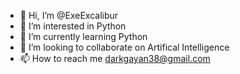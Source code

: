 - 👋 Hi, I’m @ExeExcalibur
- 👀 I’m interested in Python
- 🌱 I’m currently learning Python
- 💞️ I’m looking to collaborate on Artifical Intelligence
- 📫 How to reach me darkgayan38@gmail.com

<!---
ExeExcalibur/ExeExcalibur is a ✨ special ✨ repository because its `README.md` (this file) appears on your GitHub profile.
You can click the Preview link to take a look at your changes.
--->
